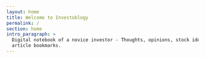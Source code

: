 ```yaml
---
layout: home
title: Welcome to Investoblogy
permalink: /
section: home
intro_paragraph: >
  Digital notebook of a novice investor - Thoughts, opinions, stock ideas,
  article bookmarks.
---
```

